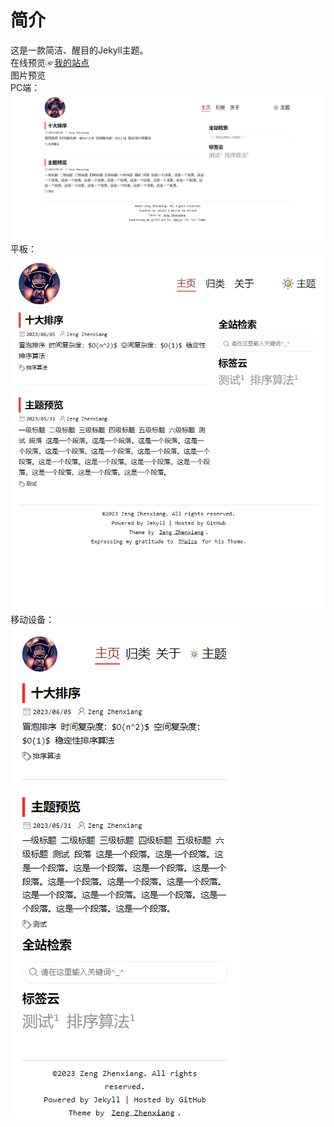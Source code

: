 # 简介
这是一款简洁、醒目的Jekyll主题。  
在线预览☞[我的站点](https://www.zengzhenxiang.top/)   
图片预览  
PC端：  
![PC端主页](./images/PC_home_light.png)  
平板：  
![平板主页](./images/Ipad_home_light.png)  
移动设备：  
![移动设备主页](./images/Mobile_home_light.png)  
